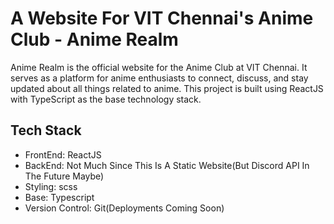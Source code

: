 # A Website For VIT Chennai's Anime Club - Anime Realm

Anime Realm is the official website for the Anime Club at VIT Chennai. It serves as a platform for anime enthusiasts to connect, discuss, and stay updated about all things related to anime. This project is built using ReactJS with TypeScript as the base technology stack.



## Tech Stack
<ul>
   <li>FrontEnd: ReactJS </li>
   <li>BackEnd: Not Much Since This Is A Static Website(But Discord API In The Future Maybe)</li>
   <li>Styling: scss </li>
   <li>Base: Typescript </li>
   <li>Version Control: Git(Deployments Coming Soon) </li>
</ul>



